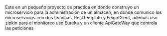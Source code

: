 Este en un pequeño proyecto de practica en donde construyo un microservicio para la administracion de un almacen, en donde comunico los microservicios con dos tecnicas, RestTemplate y FeignClient, ademas uso zipkin para el monitoreo
uso Eureka y un cliente ApiGateWay que controla las peticiones
